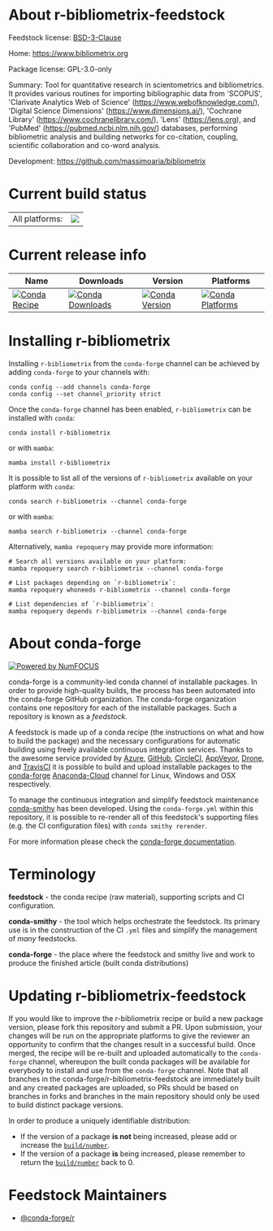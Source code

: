 About r-bibliometrix-feedstock
==============================

Feedstock license: [BSD-3-Clause](https://github.com/conda-forge/r-bibliometrix-feedstock/blob/main/LICENSE.txt)

Home: https://www.bibliometrix.org

Package license: GPL-3.0-only

Summary: Tool for quantitative research in scientometrics and bibliometrics. It provides various routines for importing bibliographic data from 'SCOPUS', 'Clarivate Analytics Web of Science' (<https://www.webofknowledge.com/>), 'Digital Science Dimensions' (<https://www.dimensions.ai/>), 'Cochrane Library' (<https://www.cochranelibrary.com/>),  'Lens' (<https://lens.org>), and 'PubMed' (<https://pubmed.ncbi.nlm.nih.gov/>) databases, performing bibliometric analysis and building networks for co-citation, coupling, scientific collaboration and co-word analysis.

Development: https://github.com/massimoaria/bibliometrix

Current build status
====================


<table><tr><td>All platforms:</td>
    <td>
      <a href="https://dev.azure.com/conda-forge/feedstock-builds/_build/latest?definitionId=20216&branchName=main">
        <img src="https://dev.azure.com/conda-forge/feedstock-builds/_apis/build/status/r-bibliometrix-feedstock?branchName=main">
      </a>
    </td>
  </tr>
</table>

Current release info
====================

| Name | Downloads | Version | Platforms |
| --- | --- | --- | --- |
| [![Conda Recipe](https://img.shields.io/badge/recipe-r--bibliometrix-green.svg)](https://anaconda.org/conda-forge/r-bibliometrix) | [![Conda Downloads](https://img.shields.io/conda/dn/conda-forge/r-bibliometrix.svg)](https://anaconda.org/conda-forge/r-bibliometrix) | [![Conda Version](https://img.shields.io/conda/vn/conda-forge/r-bibliometrix.svg)](https://anaconda.org/conda-forge/r-bibliometrix) | [![Conda Platforms](https://img.shields.io/conda/pn/conda-forge/r-bibliometrix.svg)](https://anaconda.org/conda-forge/r-bibliometrix) |

Installing r-bibliometrix
=========================

Installing `r-bibliometrix` from the `conda-forge` channel can be achieved by adding `conda-forge` to your channels with:

```
conda config --add channels conda-forge
conda config --set channel_priority strict
```

Once the `conda-forge` channel has been enabled, `r-bibliometrix` can be installed with `conda`:

```
conda install r-bibliometrix
```

or with `mamba`:

```
mamba install r-bibliometrix
```

It is possible to list all of the versions of `r-bibliometrix` available on your platform with `conda`:

```
conda search r-bibliometrix --channel conda-forge
```

or with `mamba`:

```
mamba search r-bibliometrix --channel conda-forge
```

Alternatively, `mamba repoquery` may provide more information:

```
# Search all versions available on your platform:
mamba repoquery search r-bibliometrix --channel conda-forge

# List packages depending on `r-bibliometrix`:
mamba repoquery whoneeds r-bibliometrix --channel conda-forge

# List dependencies of `r-bibliometrix`:
mamba repoquery depends r-bibliometrix --channel conda-forge
```


About conda-forge
=================

[![Powered by
NumFOCUS](https://img.shields.io/badge/powered%20by-NumFOCUS-orange.svg?style=flat&colorA=E1523D&colorB=007D8A)](https://numfocus.org)

conda-forge is a community-led conda channel of installable packages.
In order to provide high-quality builds, the process has been automated into the
conda-forge GitHub organization. The conda-forge organization contains one repository
for each of the installable packages. Such a repository is known as a *feedstock*.

A feedstock is made up of a conda recipe (the instructions on what and how to build
the package) and the necessary configurations for automatic building using freely
available continuous integration services. Thanks to the awesome service provided by
[Azure](https://azure.microsoft.com/en-us/services/devops/), [GitHub](https://github.com/),
[CircleCI](https://circleci.com/), [AppVeyor](https://www.appveyor.com/),
[Drone](https://cloud.drone.io/welcome), and [TravisCI](https://travis-ci.com/)
it is possible to build and upload installable packages to the
[conda-forge](https://anaconda.org/conda-forge) [Anaconda-Cloud](https://anaconda.org/)
channel for Linux, Windows and OSX respectively.

To manage the continuous integration and simplify feedstock maintenance
[conda-smithy](https://github.com/conda-forge/conda-smithy) has been developed.
Using the ``conda-forge.yml`` within this repository, it is possible to re-render all of
this feedstock's supporting files (e.g. the CI configuration files) with ``conda smithy rerender``.

For more information please check the [conda-forge documentation](https://conda-forge.org/docs/).

Terminology
===========

**feedstock** - the conda recipe (raw material), supporting scripts and CI configuration.

**conda-smithy** - the tool which helps orchestrate the feedstock.
                   Its primary use is in the construction of the CI ``.yml`` files
                   and simplify the management of *many* feedstocks.

**conda-forge** - the place where the feedstock and smithy live and work to
                  produce the finished article (built conda distributions)


Updating r-bibliometrix-feedstock
=================================

If you would like to improve the r-bibliometrix recipe or build a new
package version, please fork this repository and submit a PR. Upon submission,
your changes will be run on the appropriate platforms to give the reviewer an
opportunity to confirm that the changes result in a successful build. Once
merged, the recipe will be re-built and uploaded automatically to the
`conda-forge` channel, whereupon the built conda packages will be available for
everybody to install and use from the `conda-forge` channel.
Note that all branches in the conda-forge/r-bibliometrix-feedstock are
immediately built and any created packages are uploaded, so PRs should be based
on branches in forks and branches in the main repository should only be used to
build distinct package versions.

In order to produce a uniquely identifiable distribution:
 * If the version of a package **is not** being increased, please add or increase
   the [``build/number``](https://docs.conda.io/projects/conda-build/en/latest/resources/define-metadata.html#build-number-and-string).
 * If the version of a package **is** being increased, please remember to return
   the [``build/number``](https://docs.conda.io/projects/conda-build/en/latest/resources/define-metadata.html#build-number-and-string)
   back to 0.

Feedstock Maintainers
=====================

* [@conda-forge/r](https://github.com/conda-forge/r/)

